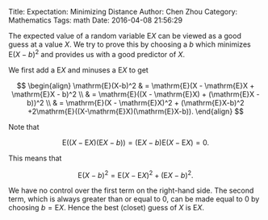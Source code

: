 Title: Expectation: Minimizing Distance
Author: Chen Zhou
Category: Mathematics
Tags: math
Date: 2016-04-08 21:56:29

The expected value of a random variable $\mathrm{E}X$ can be viewed as a good
guess at a value $X$. We try to prove this by choosing a $b$ which minimizes
$\mathrm{E}(X-b)^2$ and provides us with a good predictor of $X$.

We first add a $\mathrm{E}X$ and minuses a $\mathrm{E}X$ to get

$$
\begin{align}
	\mathrm{E}(X-b)^2 & = \mathrm{E}(X - \mathrm{E}X + \mathrm{E}X - b)^2 \\
					  & = \mathrm{E}((X - \mathrm{E}X) + (\mathrm{E}X - b))^2 \\
					  & = \mathrm{E}(X - \mathrm{E}X)^2 + (\mathrm{E}X-b)^2
						  +2\mathrm{E}((X-\mathrm{E}X)(\mathrm{E}X-b)).
\end{align}
$$

Note that

$$
\mathrm{E}((X - \mathrm{E}X)(\mathrm{E}X-b)) =
(\mathrm{E}X - b)\mathrm{E}(X - \mathrm{E}X) = 0.
$$

This means that

$$ \mathrm{E}(X-b)^2 = \mathrm{E}(X-\mathrm{E}X)^2 + (\mathrm{E}X - b)^2. $$

We have no control over the first term on the right-hand side. The second term,
which is always greater than or equal to 0, can be made equal to 0 by choosing
$b = \mathrm{E}X$. Hence the best (closet) guess of $X$ is $\mathrm{E}X$.
